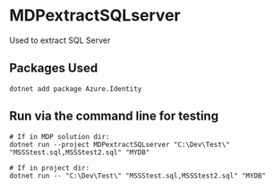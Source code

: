 # MDPextractSQLserver
Used to extract SQL Server

## Packages Used
```
dotnet add package Azure.Identity
```

## Run via the command line for testing
```
# If in MDP solution dir:
dotnet run --project MDPextractSQLserver "C:\Dev\Test\" "MSSStest.sql,MSSStest2.sql" "MYDB"

# If in project dir:
dotnet run -- "C:\Dev\Test\" "MSSStest.sql,MSSStest2.sql" "MYDB"
```